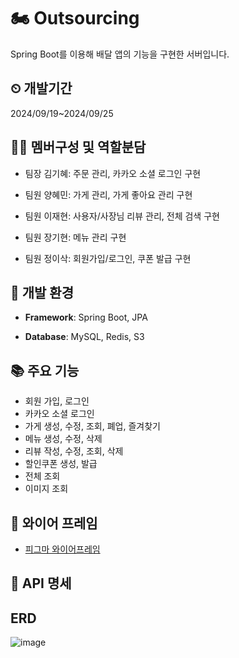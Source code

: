 # 🏍️ Outsourcing
Spring Boot를 이용해 배달 앱의 기능을 구현한 서버입니다.


## ⏲ 개발기간
2024/09/19~2024/09/25

## 🧑‍💻 멤버구성 및 역할분담
- 팀장 김기혜: 주문 관리, 카카오 소셜 로그인 구현

- 팀원 양혜민: 가게 관리, 가게 좋아요 관리 구현

- 팀원 이재현: 사용자/사장님 리뷰 관리, 전체 검색 구현

- 팀원 장기현: 메뉴 관리 구현

- 팀원 정이삭: 회원가입/로그인, 쿠폰 발급 구현

## 📱 개발 환경
- **Framework**: Spring Boot, JPA

- **Database**: MySQL, Redis, S3

## 📚 주요 기능
- 회원 가입, 로그인
- 카카오 소셜 로그인
- 가게 생성, 수정, 조회, 폐업, 즐겨찾기
- 메뉴 생성, 수정, 삭제
- 리뷰 작성, 수정, 조회, 삭제
- 할인쿠폰 생성, 발급
- 전체 조회
- 이미지 조회

## 🔗 와이어 프레임
- [피그마 와이어프레임]([https://www.figma.com/design/ojQlzmDOcEPbpL6xqw75Sw/%EB%89%B4%EC%8A%A4%ED%94%BC%EB%93%9C?t=mjPdfnULERRtgdII-0](https://www.figma.com/design/9xYi78CXCtNAzoKMgr8OGG/%EC%99%9C%EC%8B%AD%EC%9D%B4%EC%A1%B0_%EC%95%84%EC%9B%83%EC%86%8C%EC%8B%B1?node-id=0-1&node-type=canvas&t=1nPhNHjolfyoGrcP-0))

## 📜 API 명세
    
## ERD
![image](https://www.erdcloud.com/d/Pmn95TuNepX9jJCei)

